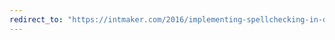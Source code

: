 ```yaml
---
redirect_to: "https://intmaker.com/2016/implementing-spellchecking-in-desktop-application-in-c"
---
```

